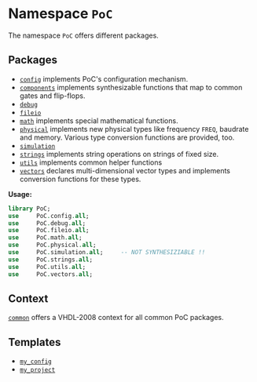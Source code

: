 # Namespace `PoC`

The namespace `PoC` offers different packages.

## Packages

 - [`config`][config] implements PoC's configuration mechanism.
 - [`components`][components] implements synthesizable functions that map to common gates and flip-flops.
 - [`debug`][debug]
 - [`fileio`][fileio]
 - [`math`][math] implements special mathematical functions.
 - [`physical`][physical] implements new physical types like frequency `FREQ`, baudrate and memory. Various type conversion functions are provided, too. 
 - [`simulation`][simulation] 
 - [`strings`][strings] implements string operations on strings of fixed size.
 - [`utils`][utils] implements common helper functions
 - [`vectors`][vectors] declares multi-dimensional vector types and implements conversion functions for these types. 

**Usage:**

```VHDL
library PoC;
use     PoC.config.all;
use     PoC.debug.all;
use     PoC.fileio.all;
use     PoC.math.all;
use     PoC.physical.all;
use     PoC.simulation.all;		-- NOT SYNTHESIZIABLE !!
use     PoC.strings.all;
use     PoC.utils.all;
use     PoC.vectors.all;
```

## Context

 [`common`][common] offers a VHDL-2008 context for all common PoC packages.


## Templates

 - [`my_config`][my_config]
 - [`my_project`][my_project]


 [config]:		config.vhdl
 [components]:	components.vhdl
 [debug]:		debug.vhdl
 [fileio]:		fileio.vhdl
 [math]:		math.vhdl
 [physical]:	physical.vhdl
 [simulation]:	simulation.vhdl
 [strings]:		strings.vhdl
 [utils]:		utils.vhdl
 [vectors]:		vectors.vhdl

 [common]:		common.vhdl

 [my_config]:	my_config.vhdl.template
 [my_project]:	my_project.vhdl.template
